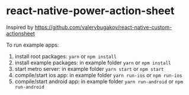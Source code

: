# react-native-power-action-sheet

Inspired by https://github.com/valerybugakov/react-native-custom-actionsheet

To run example apps:
1. install root packages: `yarn` or `npm install`
2. install example packages: in example folder `yarn` or `npm install`
3. start metro server: in example folder `yarn start` or `npm start`
4. compile/start ios app: in example folder `yarn run-ios` or `npm run-ios`
5. compile/start android app: in example folder `yarn run-android` or `npm run-android`
